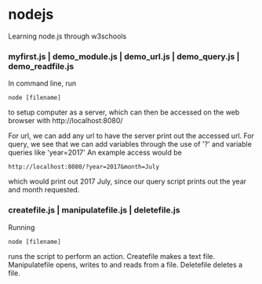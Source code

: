 # nodejs
Learning node.js through w3schools


### myfirst.js | demo\_module.js | demo\_url.js | demo\_query.js | demo\_readfile.js
In command line, run
```
node [filename]
```
to setup computer as a server, which can then be accessed on the web browser with
http://localhost:8080/

For url, we can add any url to have the server print out the accessed url.
For query, we see that we can add variables through the use of '?' and variable queries like 'year=2017' An example access would be 
```
http://localhost:8080/?year=2017&month=July
```
which would print out 2017 July, since our query script prints out the year and month requested.


### createfile.js | manipulatefile.js | deletefile.js
Running
```
node [filename]
```
runs the script to perform an action. 
Createfile makes a text file.
Manipulatefile opens, writes to and reads from a file.
Deletefile deletes a file.